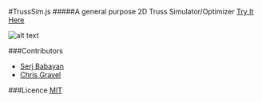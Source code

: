 #TrussSim.js
#####A general purpose 2D Truss Simulator/Optimizer [Try It Here](http://sergei1152.github.io/TrussSim.js/)

![alt text](https://github.com/sergei1152/TrussSim.js/blob/master/screenshots/simulation_mode.png4.png "Simulation Example")

###Contributors
- [Serj Babayan](https://github.com/sergei1152)
- [Chris Gravel](https://github.com/cpagravel)

###Licence
[MIT](https://github.com/sergei1152/TrussSim.js/blob/master/LICENCE)